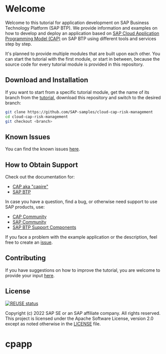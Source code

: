 # Welcome

Welcome to this tutorial for application development on SAP Business Technology Platform (SAP BTP). We provide information and examples on how to develop and deploy an application based on [SAP Cloud Application Programming Model (CAP)](https://cap.cloud.sap/) on SAP BTP using different tools and services step by step.

It's planned to provide multiple modules that are built upon each other. You can start the tutorial with the first module, or start in between, because the source code for every tutorial module is provided in this repository.

## Download and Installation

If you want to start from a specific tutorial module, get the name of its branch from the [tutorial](http://sap-samples.github.io/cloud-cap-risk-management), download this repository and switch to the desired branch:

```bash
git clone https://github.com/SAP-samples/cloud-cap-risk-management
cd cloud-cap-risk-management
git checkout <branch>
```

## Known Issues

You can find the known issues [here](https://github.com/SAP-samples/cloud-cap-risk-management/issues).

## How to Obtain Support

Check out the documentation for:

* [CAP aka "capire"](https://cap.cloud.sap/docs/advanced/troubleshooting)
* [SAP BTP](https://help.sap.com/viewer/product/CP/Cloud/)

In case you have a question, find a bug, or otherwise need support to use SAP products, use:

* [CAP Community](https://answers.sap.com/tags/9f13aee1-834c-4105-8e43-ee442775e5ce)
* [SAP Community](https://community.sap.com/)
* [SAP BTP Support Components](https://help.sap.com/viewer/65de2977205c403bbc107264b8eccf4b/Cloud/en-US/08d1103928fb42f3a73b3f425e00e13c.html)

If you face a problem with the example application or the description, feel free to create an [issue](https://github.com/SAP-samples/cloud-cap-risk-management/issues).

## Contributing

If you have suggestions on how to improve the tutorial, you are welcome to provide your input [here](https://github.com/SAP-samples/cloud-cap-risk-management/issues).

## License

[![REUSE status](https://api.reuse.software/badge/github.com/SAP-samples/cloud-cap-risk-management)](https://api.reuse.software/info/github.com/SAP-samples/cloud-cap-risk-management)

Copyright (c) 2022 SAP SE or an SAP affiliate company. All rights reserved. This project is licensed under the Apache Software License, version 2.0 except as noted otherwise in the [LICENSE](LICENSES/Apache-2.0.txt) file.
# cpapp
